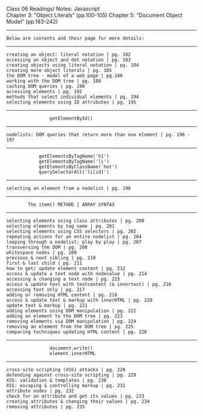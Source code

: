 Class 06 Readings/ Notes:
    Javascript      
        Chapter 3: “Object Literals” (pp.100-105)
        Chapter 5: “Document Object Model” (pp.183-242)

____

    Below are contents and their page for more details:
___

    creating an object: literal notation | pg. 102
    accessing an object and dot notation | pg. 103
    creating objects using literal notation | pg. 104
    creating more object literals | pg. 105
    the DOM tree - model of a web page | pg.186
    working with the DOM tree | pg. 188
    caching DOM queries | pg. 190
    accessing elements | pg. 192
    methods that select individual elements | pg. 194
    selecting elements using ID attributes | pg. 195
---

                    getElementById()
---
    nodelists: DOM queries that return more than one element | pg. 196 - 197
--- 
                getElementsByTagName('h1')
                getElementsByTagName('li')
                getElementsByClassName('hot')
                querySelectorAll('li[id]')
---
    selecting an element from a nodelist | pg. 198
---
            The item() METHOD | ARRAY SYNTAX
---
    selecting elements using class attributes | pg. 200
    selecting elements by tag name | pg. 201
    selecting elements using CSS selectors | pg. 202
    repeating actions for an entire nodelist | pg. 204
    looping through a nodelist: play by play | pg. 207
    transversing the DOM | pg. 208
    whitespace nodes | pg. 209
    previous & next sibling | pg. 210
    first & last child | pg. 211
    how to get/ update element content | pg. 212
    access & update a text node with nodevalue | pg. 214
    accessing & changing a text node | pg. 215
    access & update text with textcontent (& innertext) | pg. 216
    accessing text only | pg. 217
    adding or removing HTML content | pg. 218
    access & update text & markup with innerHTML | pg. 220
    update text & markup | pg. 221
    adding elements using DOM manipulation | pg. 222
    adding an element to the DOM tree | pg. 223
    removing elements via DOM manipulation | pg. 224
    removing an element from the DOM tree | pg. 225
    comparing techniques updating HTML content | pg. 226
---
                    document.write()
                    element.innerHTML
---
    cross-site scripting (XSS) attacks | pg. 228
    defending against cross-site scripting | pg. 229
    XSS: validation & templates | pg. 230
    XSS: escaping & controlling markup | pg. 231
    attribute nodes | pg. 232
    check for an attribute and get its values | pg. 233
    creating attributes & changing their values | pg. 234
    removing attributes | pg. 235
